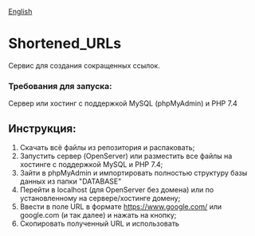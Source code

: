 [English](readme_en.md)
# Shortened_URLs
Сервис для создания сокращенных ссылок.
### Требования для запуска:
Сервер или хостинг с поддержкой MySQL (phpMyAdmin) и PHP 7.4
## Инструкция: 
1. Скачать всё файлы из репозитория и распаковать;
2. Запустить сервер (OpenServer) или разместить все файлы на хостинге с поддержкой MySQL и PHP 7.4;
3. Зайти в phpMyAdmin и импортировать полностью структуру базы данных из папки "DATABASE"
4. Перейти в localhost (для OpenServer без домена) или по установленному на сервере/хостинге домену;
5. Ввести в поле URL в формате https://www.google.com/ или google.com (и так далее) и нажать на кнопку;
6. Скопировать полученный URL и использовать
